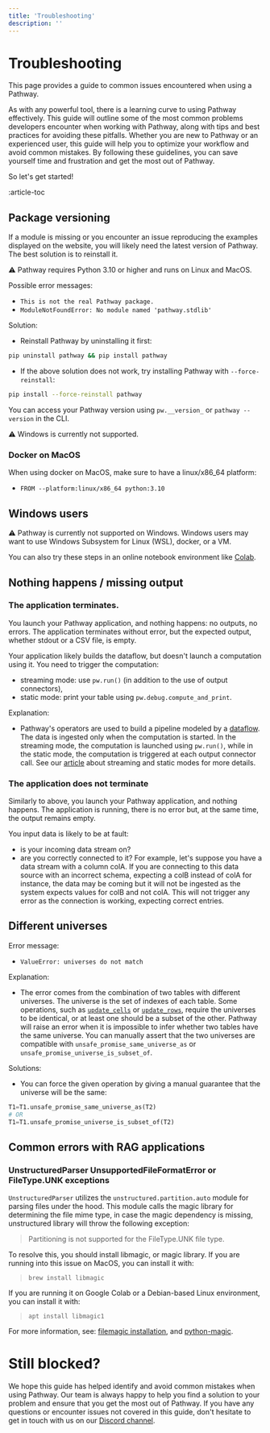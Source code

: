```yaml
---
title: 'Troubleshooting'
description: ''
---
```


# Troubleshooting
This page provides a guide to common issues encountered when using a Pathway.

As with any powerful tool, there is a learning curve to using Pathway effectively.
This guide will outline some of the most common problems developers encounter when working with Pathway, along with tips and best practices for avoiding these pitfalls.
Whether you are new to Pathway or an experienced user, this guide will help you to optimize your workflow and avoid common mistakes.
By following these guidelines, you can save yourself time and frustration and get the most out of Pathway.

So let's get started!

:article-toc

## Package versioning
If a module is missing or you encounter an issue reproducing the examples displayed on the website, you will likely need the latest version of Pathway.
The best solution is to reinstall it.

⚠️ Pathway requires Python 3.10 or higher and runs on Linux and MacOS.

Possible error messages:
- `This is not the real Pathway package.`
- `ModuleNotFoundError: No module named 'pathway.stdlib'`

Solution:
- Reinstall Pathway by uninstalling it first:
```bash
pip uninstall pathway && pip install pathway
```
- If the above solution does not work, try installing Pathway with `--force-reinstall`:
```bash
pip install --force-reinstall pathway
```

You can access your Pathway version using `pw.__version_` or `pathway --version` in the CLI.

⚠️ Windows is currently not supported.

### Docker on MacOS
When using docker on MacOS, make sure to have a linux/x86_64 platform:
- `FROM --platform:linux/x86_64 python:3.10`

## Windows users

⚠️ Pathway is currently not supported on Windows.
Windows users may want to use Windows Subsystem for Linux (WSL), docker, or a VM.

You can also try these steps in an online notebook environment like [Colab](https://colab.research.google.com/).


## Nothing happens / missing output

### The application terminates.

You launch your Pathway application, and nothing happens: no outputs, no errors.
The application terminates without error, but the expected output, whether stdout or a CSV file, is empty.

Your application likely builds the dataflow, but doesn't launch a computation using it. You need to trigger the computation:
 - streaming mode: use `pw.run()` (in addition to the use of output connectors),
 - static mode: print your table using `pw.debug.compute_and_print`.

Explanation:
 - Pathway's operators are used to build a pipeline modeled by a [dataflow](/developers/user-guide/introduction/concepts#dataflow).
 The data is ingested only when the computation is started.
 In the streaming mode, the computation is launched using `pw.run()`, while in the static mode, the computation is triggered at each output connector call.
 See our [article](/developers/user-guide/introduction/streaming-and-static-modes) about streaming and static modes for more details.

 ### The application does not terminate

Similarly to above, you launch your Pathway application, and nothing happens.
The application is running, there is no error but, at the same time, the output remains empty.

You input data is likely to be at fault:
 - is your incoming data stream on?
 - are you correctly connected to it?
For example, let's suppose you have a data stream with a column colA.
If you are connecting to this data source with an incorrect schema, expecting a colB instead of colA for instance,
the data may be coming but it will not be ingested as the system expects values for colB and not colA.
This will not trigger any error as the connection is working, expecting correct entries.


## Different universes

Error message:
- `ValueError: universes do not match`

Explanation:
 - The error comes from the combination of two tables with different universes.
 The universe is the set of indexes of each table.
 Some operations, such as [`update_cells`](/developers/api-docs/pathway#update_cellsother) or [`update_rows`](/developers/api-docs/pathway#update_rowsother), require the universes to be identical, or at least one should be a subset of the other.
 Pathway will raise an error when it is impossible to infer whether two tables have the same universe.
 You can manually assert that the two universes are compatible with `unsafe_promise_same_universe_as` or `unsafe_promise_universe_is_subset_of`.

Solutions:
- You can force the given operation by giving a manual guarantee that the universe will be the same:
```python
T1=T1.unsafe_promise_same_universe_as(T2)
# OR
T1=T1.unsafe_promise_universe_is_subset_of(T2)
```


## Common errors with RAG applications

### UnstructuredParser UnsupportedFileFormatError or FileType.UNK exceptions
`UnstructuredParser` utilizes the `unstructured.partition.auto` module for parsing files under the hood.
This module calls the magic library for determining the file mime type, in case the magic dependency is missing, unstructured library will throw the following exception:

> Partitioning is not supported for the FileType.UNK file type.

To resolve this, you should install libmagic, or magic library. If you are running into this issue on MacOS, you can install it with:
> `brew install libmagic`

If you are running it on Google Colab or a Debian-based Linux environment, you can install it with:

> `apt install libmagic1`

For more information, see: [filemagic installation](https://filemagic.readthedocs.io/en/latest/guide.html#installation), and [python-magic](https://github.com/ahupp/python-magic).

<!-- REMOVING datetime type errors
## Type errors

### Datetime
Possible error message:
 - `TypeError: argument 'values': unsupported value type: Timestamp`

Solution:
 - Cast to a regular timestamp (int) using `datetime.timestamp`

Explanation:
- Pathway does not currently support `datetime.datetime`, and using those should result in such `TypeError`.
  You can cast the `datetime.datetime` to integer using a `pw.apply` with `datetime.timestamp`. -->

# Still blocked?


We hope this guide has helped identify and avoid common mistakes when using Pathway.
Our team is always happy to help you find a solution to your problem and ensure that you get the most out of Pathway.
If you have any questions or encounter issues not covered in this guide, don't hesitate to get in touch with us on our [Discord channel](https://discord.com/invite/pathway).
